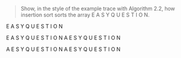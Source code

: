 > Show, in the style of the example trace with Algorithm 2.2, how insertion
> sort sorts the array E A S Y Q U E S T I O N.

E A S Y Q U E S T I O N

E A S Y Q U E S T I O N
A E S Y Q U E S T I O N

A E S Y Q U E S T I O N
A E S Y Q U E S T I O N
